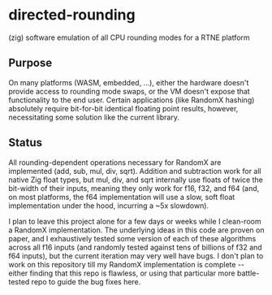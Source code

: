 # directed-rounding

(zig) software emulation of all CPU rounding modes for a RTNE platform

## Purpose

On many platforms (WASM, embedded, ...), either the hardware doesn't provide access to rounding mode swaps, or the VM doesn't expose that functionality to the end user. Certain applications (like RandomX hashing) absolutely require bit-for-bit identical floating point results, however, necessitating some solution like the current library.

## Status

All rounding-dependent operations necessary for RandomX are implemented (add, sub, mul, div, sqrt). Addition and subtraction work for all native Zig float types, but mul, div, and sqrt internally use floats of twice the bit-width of their inputs, meaning they only work for f16, f32, and f64 (and, on most platforms, the f64 implementation will use a slow, soft float implementation under the hood, incurring a ~5x slowdown).

I plan to leave this project alone for a few days or weeks while I clean-room a RandomX implementation. The underlying ideas in this code are proven on paper, and I exhaustively tested some version of each of these algorithms across all f16 inputs (and randomly tested against tens of billions of f32 and f64 inputs), but the current iteration may very well have bugs. I don't plan to work on this repository till my RandomX implementation is complete -- either finding that this repo is flawless, or using that particular more battle-tested repo to guide the bug fixes here.
